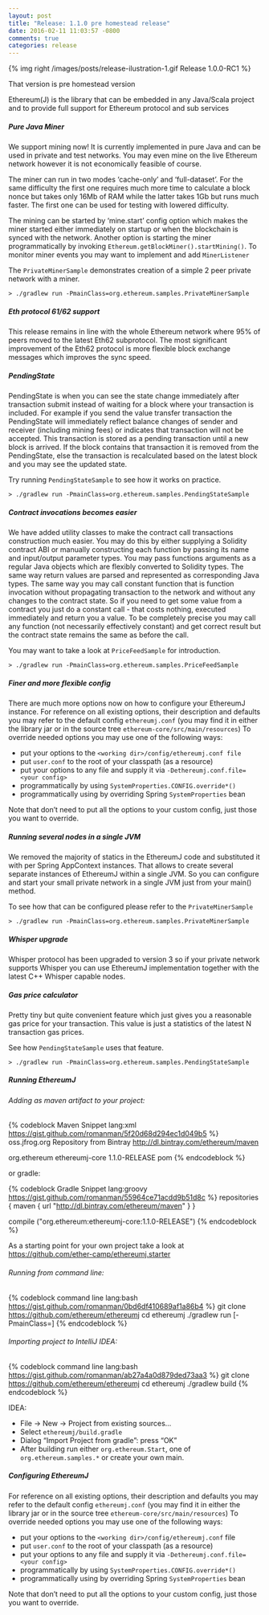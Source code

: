 ```yaml
---
layout: post
title: "Release: 1.1.0 pre homestead release"
date: 2016-02-11 11:03:57 -0800
comments: true
categories: release
---
```


{% img right /images/posts/release-ilustration-1.gif Release 1.0.0-RC1 %}

That version is pre homestead version 

 Ethereum(J) is the library that can be embedded in any Java/Scala project
 and to provide full support for Ethereum protocol and sub services
 

##### Pure Java Miner 

We support mining now! It is currently implemented in pure Java and can 
be used in private and test networks. You may even mine on the live Ethereum
network however it is not economically feasible of course. 

The miner can run in two modes ‘cache-only’ and ‘full-dataset’. For the same 
difficulty the first one requires much more time to calculate a block nonce but 
takes only 16Mb of RAM while the latter takes 1Gb but runs much faster. The 
first one can be used for testing with lowered difficulty. 
<!--more-->

The mining can be started by ‘mine.start’ config option which makes the miner started 
either immediately on startup or when the blockchain is synced with the network. Another
option is starting the miner programmatically by invoking `Ethereum.getBlockMiner().startMining()`. 
To monitor miner events you may want to implement and add `MinerListener`

The `PrivateMinerSample` demonstrates creation of a simple 2 peer private network with a miner. 
```
> ./gradlew run -PmainClass=org.ethereum.samples.PrivateMinerSample
```
##### Eth protocol 61/62 support

This release remains in line with the whole Ethereum network where 95% of peers moved to the latest Eth62 subprotocol. The most significant improvement of the Eth62 protocol is more flexible block exchange messages which improves the sync speed. 

##### PendingState 

PendingState is when you can see the state change immediately after transaction submit instead of waiting for a block where your transaction is included. 
For example if you send the value transfer transaction the PendingState will immediately reflect balance changes of sender and receiver (including mining fees) or indicates that transaction will not be accepted. This transaction is stored as a pending transaction until a new block is arrived. If the block contains that transaction it is removed from the PendingState, else the transaction is recalculated based on the latest block and you may see the updated state. 

Try running `PendingStateSample` to see how it works on practice. 
```
> ./gradlew run -PmainClass=org.ethereum.samples.PendingStateSample
```


##### Contract invocations becomes easier 

We have added utility classes to make the contract call transactions construction much easier. You may do this by either supplying a Solidity contract ABI or manually constructing each function by passing its name and input/output parameter types. You may pass functions arguments as a regular Java objects which are flexibly converted to Solidity types. The same way return values are parsed and represented as corresponding Java types. 
The same way you may call constant function that is function invocation without propagating transaction to the network and without any changes to the contract state. So if you need to get some value from a contract you just do a constant call - that costs nothing, executed immediately and return you a value. To be completely precise you may call any function (not necessarily effectively constant) and get correct result but the contract state remains the same as before the call. 

You may want to take a look at `PriceFeedSample` for introduction.
```
> ./gradlew run -PmainClass=org.ethereum.samples.PriceFeedSample
```

##### Finer and more flexible config

There are much more options now on how to configure your EthereumJ instance. 
For reference on all existing options, their description and defaults you may refer to the default config `ethereumj.conf` (you may find it in either the library jar or in the source tree `ethereum-core/src/main/resources`) 
To override needed options you may use one of the following ways: 

* put your options to the `<working dir>/config/ethereumj.conf file`
* put `user.conf` to the root of your classpath (as a resource) 
* put your options to any file and supply it via `-Dethereumj.conf.file=<your config>`
* programmatically by using `SystemProperties.CONFIG.override*()`
* programmatically using by overriding Spring `SystemProperties` bean 

Note that don’t need to put all the options to your custom config, just those you want to override. 

##### Running several nodes in a single JVM

We removed the majority of statics in the EthereumJ code and substituted it with per Spring AppContext instances. That allows to create several separate instances of EthereumJ within a single JVM. So you can configure and start your small private network in a single JVM just from your main() method. 

To see how that can be configured please refer to the `PrivateMinerSample`
```
> ./gradlew run -PmainClass=org.ethereum.samples.PrivateMinerSample
```

##### Whisper upgrade

Whisper protocol has been upgraded to version 3 so if your private network supports Whisper you can use EthereumJ implementation together with the latest C++ Whisper capable nodes. 

##### Gas price calculator

Pretty tiny but quite convenient feature which just gives you a reasonable gas price for your transaction. This value is just a statistics of the latest N transaction gas prices. 

See how `PendingStateSample` uses that feature. 
```
> ./gradlew run -PmainClass=org.ethereum.samples.PendingStateSample
```

##### Running EthereumJ

###### Adding as maven artifact to your project: 

{% codeblock Maven Snippet lang:xml https://gist.github.com/romanman/5f20d68d294ec1d049b5 %}  
<repositories>
 	<repository>
   	<id>oss.jfrog.org</id>
   	<name>Repository from Bintray</name>
   	<url>http://dl.bintray.com/ethereum/maven</url>
 	</repository>
</repositories>
 
 
<dependency>
  <groupId>org.ethereum</groupId>
  <artifactId>ethereumj-core</artifactId>
  <version>1.1.0-RELEASE</version>
  <type>pom</type>
</dependency>
{% endcodeblock %}   

or gradle: 

{% codeblock Gradle Snippet lang:groovy https://gist.github.com/romanman/55964ce71acdd9b51d8c %}
   repositories {
       maven {
  	url "http://dl.bintray.com/ethereum/maven"
       }
   }

   compile ("org.ethereum:ethereumj-core:1.1.0-RELEASE")
{% endcodeblock %}   

As a starting point for your own project take a look at https://github.com/ether-camp/ethereumj.starter

###### Running from command line:

{% codeblock command line lang:bash https://gist.github.com/romanman/0bd6df410689af1a86b4 %}
 git clone https://github.com/ethereum/ethereumj
 cd ethereumj
 ./gradlew run [-PmainClass=<sample class>]
{% endcodeblock %}   


###### Importing project to IntelliJ IDEA: 

{% codeblock command line lang:bash https://gist.github.com/romanman/ab27a4a0d879ded73aa3 %}
 git clone https://github.com/ethereum/ethereumj
 cd ethereumj
 ./gradlew build
{% endcodeblock %}   

  IDEA:
* File -> New -> Project from existing sources…
* Select `ethereumj/build.gradle`
* Dialog “Import Project from gradle”: press “OK”
* After building run either `org.ethereum.Start`, one of `org.ethereum.samples.*` or create your own main. 

##### Configuring EthereumJ

For reference on all existing options, their description and defaults you may refer to the default config `ethereumj.conf` (you may find it in either the library jar or in the source tree `ethereum-core/src/main/resources`) 
To override needed options you may use one of the following ways: 

* put your options to the `<working dir>/config/ethereumj.conf` file
* put `user.conf` to the root of your classpath (as a resource) 
* put your options to any file and supply it via `-Dethereumj.conf.file=<your config>`
* programmatically by using `SystemProperties.CONFIG.override*()`
* programmatically using by overriding Spring `SystemProperties` bean 

Note that don’t need to put all the options to your custom config, just those you want to override. 


